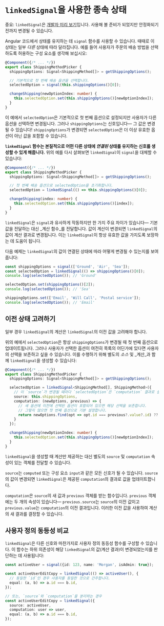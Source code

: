 # `linkedSignal`을 사용한 종속 상태

중요: `linkedSignal`은 [개발자 미리 보기](reference/releases#developer-preview)입니다. 사용해 볼 준비가 되었지만 안정화되기 전까지 변경될 수 있습니다.

Angular 코드에서 상태를 유지하는 데 `signal` 함수를 사용할 수 있습니다. 때때로 이 상태는 일부 _다른_ 상태에 따라 달라집니다. 예를 들어 사용자가 주문의 배송 방법을 선택하도록 허용하는 구성 요소를 생각해 보십시오:

```typescript
@Component({/* ... */})
export class ShippingMethodPicker {
  shippingOptions: Signal<ShippingMethod[]> = getShippingOptions();

  // 기본적으로 첫 번째 배송 옵션을 선택합니다.
  selectedOption = signal(this.shippingOptions()[0]);

  changeShipping(newOptionIndex: number) {
    this.selectedOption.set(this.shippingOptions()[newOptionIndex]);
  }
}
```

이 예에서 `selectedOption`은 기본적으로 첫 번째 옵션으로 설정되지만 사용자가 다른 옵션을 선택하면 변경됩니다. 그러나 `shippingOptions`는 신호입니다— 그 값은 변경될 수 있습니다! `shippingOptions`가 변경되면 `selectedOption`은 더 이상 유효한 옵션이 아닌 값을 포함할 수 있습니다.

**`linkedSignal` 함수는 본질적으로 어떤 다른 상태에 _연결된_ 상태를 유지하는 신호를 생성할 수 있게 해줍니다.** 위의 예를 다시 살펴보면 `linkedSignal`이 `signal`을 대체할 수 있습니다:

```typescript
@Component({/* ... */})
export class ShippingMethodPicker {
  shippingOptions: Signal<ShippingMethod[]> = getShippingOptions();

  // 첫 번째 배송 옵션으로 selectedOption을 초기화합니다.
  selectedOption = linkedSignal(() => this.shippingOptions()[0]);

  changeShipping(index: number) {
    this.selectedOption.set(this.shippingOptions()[index]);
  }
}
```

`linkedSignal`은 `signal`과 유사하게 작동하지만 한 가지 주요 차이가 있습니다— 기본값을 전달하는 대신 _계산 함수_를 전달합니다. 값이 계산이 변경되면 `linkedSignal`의 값이 계산 결과로 변경됩니다. 이는 `linkedSignal`이 항상 유효한 값을 가지도록 보장하는 데 도움이 됩니다.

다음 예제는 `linkedSignal`의 값이 연결된 상태에 따라 어떻게 변경될 수 있는지를 보여줍니다:

```typescript
const shippingOptions = signal(['Ground', 'Air', 'Sea']);
const selectedOption = linkedSignal(() => shippingOptions()[0]);
console.log(selectedOption()); // 'Ground'

selectedOption.set(shippingOptions()[2]);
console.log(selectedOption()); // 'Sea'

shippingOptions.set(['Email', 'Will Call', 'Postal service']);
console.log(selectedOption()); // 'Email'
```

## 이전 상태 고려하기

일부 경우 `linkedSignal`의 계산은 `linkedSignal`의 이전 값을 고려해야 합니다.

위의 예에서 `selectedOption`은 항상 `shippingOptions`가 변경될 때 첫 번째 옵션으로 업데이트됩니다. 그러나 사용자가 선택한 옵션이 여전히 목록의 어딘가에 있다면 사용자의 선택을 보존하고 싶을 수 있습니다. 이를 수행하기 위해 별도의 _소스_ 및 _계산_과 함께 `linkedSignal`을 생성할 수 있습니다:

```typescript
@Component({/* ... */})
export class ShippingMethodPicker {
  shippingOptions: Signal<ShippingMethod[]> = getShippingOptions();

  selectedOption = linkedSignal<ShippingMethod[], ShippingMethod>({
    // 이 `source`가 변경될 때마다 `selectedOption`은 `computation` 결과로 설정됩니다.
    source: this.shippingOptions,
    computation: (newOptions, previous) => {
      // 새 옵션에 이전에 선택된 옵션이 포함되어 있으면 해당 선택을 보존합니다.
      // 그렇지 않으면 첫 번째 옵션으로 기본 설정합니다.
      return newOptions.find(opt => opt.id === previous?.value?.id) ?? newOptions[0];
    }
  });

  changeShipping(newOptionIndex: number) {
    this.selectedOption.set(this.shippingOptions()[newOptionIndex]);
  }
}
```

`linkedSignal`을 생성할 때 계산만 제공하는 대신 별도의 `source` 및 `computation` 속성이 있는 객체를 전달할 수 있습니다.

`source`는 `computed` 또는 구성 요소 `input`과 같은 모든 신호가 될 수 있습니다. `source`의 값이 변경되면 `linkedSignal`은 제공된 `computation`의 결과로 값을 업데이트합니다.

`computation`은 `source`의 새 값과 `previous` 객체를 받는 함수입니다. `previous` 객체에는 두 개의 속성이 있습니다— `previous.source`는 `source`의 이전 값이고 `previous.value`는 `computation`의 이전 결과입니다. 이러한 이전 값을 사용하여 계산의 새 결과를 결정할 수 있습니다.

## 사용자 정의 동등성 비교

`linkedSignal`은 다른 신호와 마찬가지로 사용자 정의 동등성 함수를 구성할 수 있습니다. 이 함수는 하위 의존성이 해당 `linkedSignal`의 값(계산 결과)이 변경되었는지를 판단하는 데 사용됩니다:

```typescript
const activeUser = signal({id: 123, name: 'Morgan', isAdmin: true});

const activeUserEditCopy = linkedSignal(() => activeUser(), {
  // 동일한 `id`인 경우 사용자를 동일한 것으로 간주합니다.
  equal: (a, b) => a.id === b.id,
});

// 또는, `source`와 `computation`을 분리하는 경우
const activeUserEditCopy = linkedSignal({
  source: activeUser,
  computation: user => user,
  equal: (a, b) => a.id === b.id,
});